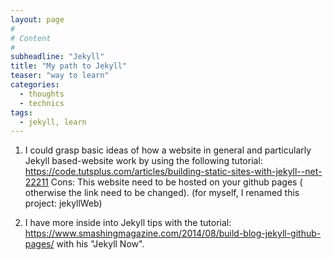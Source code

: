```yaml
---
layout: page
#
# Content
#
subheadline: "Jekyll"
title: "My path to Jekyll"
teaser: "way to learn"
categories: 
  - thoughts
  - technics
tags:
  - jekyll, learn
---
```


1. I could grasp basic ideas of how a website in general and particularly Jekyll based-website work by using the following tutorial:
https://code.tutsplus.com/articles/building-static-sites-with-jekyll--net-22211
Cons: This website need to be hosted on your github pages ( otherwise the link need to be changed).
(for myself, I renamed this project: jekyllWeb)

2. I have more inside into Jekyll tips with the tutorial:
https://www.smashingmagazine.com/2014/08/build-blog-jekyll-github-pages/
with his "Jekyll Now".


 [1]: #
 [2]: #
 [3]: #
 [4]: #
 [5]: #
 [6]: #
 [7]: #
 [8]: #
 [9]: #
 [10]: #